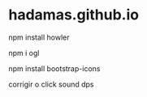 # hadamas.github.io

npm install howler

npm i ogl



npm install bootstrap-icons


corrigir o click sound dps